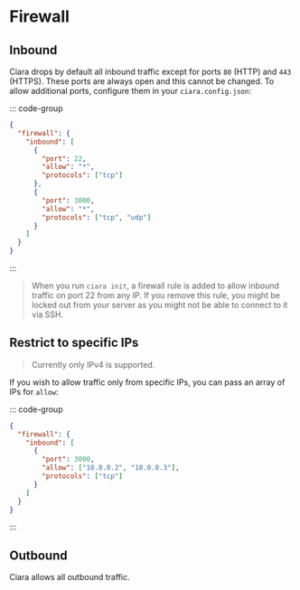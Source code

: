 # Firewall

## Inbound

Ciara drops by default all inbound traffic except for ports `80` (HTTP) and `443` (HTTPS). These ports are always open and this cannot be changed. To allow additional ports, configure them in your `ciara.config.json`:

::: code-group
```json [ciara.config.json]
{
  "firewall": {
    "inbound": [
      {
        "port": 22,
        "allow": "*",
        "protocols": ["tcp"]
      },
      {
        "port": 3000,
        "allow": "*",
        "protocols": ["tcp", "udp"]
      }
    ]
  }
}
```
:::

> <Badge type="warning" text="Important" /> When you run `ciara init`, a firewall rule is added to allow inbound traffic on port 22 from any IP. If you remove this rule, you might be locked out from your server as you might not be able to connect to it via SSH.

## Restrict to specific IPs

> Currently only IPv4 is supported.

If you wish to allow traffic only from specific IPs, you can pass an array of IPs for `allow`:

::: code-group
```json [ciara.config.json]
{
  "firewall": {
    "inbound": [
      {
        "port": 3000,
        "allow": ["10.0.0.2", "10.0.0.3"],
        "protocols": ["tcp"]
      }
    ]
  }
}
```
:::

## Outbound

Ciara allows all outbound traffic.
